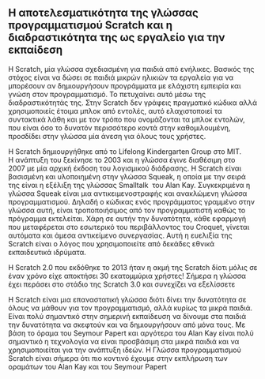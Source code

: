 ## Η αποτελεσματικότητα της γλώσσας προγραμματισμού Scratch και η διαδραστικότητα της ως εργαλείο για την εκπαίδεση


Η Scratch, μία γλώσσα σχεδιασμένη για παιδιά από ενήλικες. Βασικός της στόχος είναι να δώσει σε παιδιά μικρών ηλικιών τα εργαλεία για να μπορέσουν αν δημιουργήσουν προγράμματα με ελάχιστη εμπειρία και γνώση στον προγραμματισμό. Το πετυχαίνει αυτό μέσω της διαδραστικότητάς  της. Στην Scratch  δεν γράφεις πραγματικό κώδικα αλλά χρησιμοποιείς έτοιμα μπλοκ από εντολές, αυτό  ελαχιστοποιεί τα συντακτικά λάθη και με τον τρόπο που ονομάζονται τα μπλοκ εντολών, που είναι όσο το δυνατόν περισσότερο κοντά στην καθομιλουμένη, προσδίδει στην γλώσσα μία άνεση για όλους τους χρήστες.

Η Scratch δημιουργήθηκε από το Lifelong Kindergarten Group στο MIT.
Η ανάπτυξη του ξεκίνησε το 2003 και η γλώσσα έγινε διαθέσιμη στο 
2007 με μία αρχική έκδοση του λογισμικού διάδρασης. Η Scratch είναι βασισμένη και υλοποιημένη στην γλώσσα Squeak, η οποία με την σειρά της είναι η εξέλιξη της γλώσσας Smalltalk  του Alan Kay. Συγκεκριμένα η γλώσσα Squeak είναι μια αντικειμενοστραφής και ανακλώμενη γλώσσα προγραμματισμού. Δηλαδή ο κώδικας ενός προγράμματος γραμμένο στην γλώσσα αυτή, είναι τροποποιήσιμος από τον προγραμματιστή καθώς το πρόγραμμα εκτελείται. Χάρη σε αυτήν την δυνατότητα, κάθε εφαρμογή που μεταφέρεται στο εσωτερικό του περιβάλλοντος του Croquet, γίνεται αυτόματα και άμεσα αντικείμενο συνεργασίας. Αυτή η ευελιξία της Scratch είναι ο λόγος που χρησιμοποιείτε από δεκάδες εθνικά εκπαιδευτικά ιδρύματα.

Η Scratch 2.0 που εκδόθηκε το 2013 ήταν η ακμή της Scratch δίοτι μόλις σε έναν χρόνο είχε αποκτήσει 30 εκατομμύρια χρήστες! Σήμερα η γλώσσα έχει περάσει στο στάδιο της Scratch 3.0 και συνεχίζει να εξελίσσετε

Η Scratch είναι μια επαναστατική γλώσσα διότι δίνει την δυνατότητα σε όλους να μάθουν για τον προγραμματισμό, αλλά κυρίως τα μικρά παιδιά. Είναι πολύ σημαντικό στην σημερινή εκπαίδευση να δίνουμε στα παιδιά την δυνατότητα να σκεφτούν και να δημιουργήσουν από μόνα τους. Με βάση το όραμα του Seymour Papert και αργότερα του Alan Kay είναι πολύ σημαντικό η τεχνολογία να είναι προσβάσιμη στα μικρά παιδιά και να χρησιμοποιείται για την ανάπτυξη ιδεών. Η Γλώσσα προγραμματισμού Scratch είναι σήμερα ότι πιο κοντινό έχουμε στην εκπλήρωση των οραμάτων του Alan Kay και του Seymour Papert
